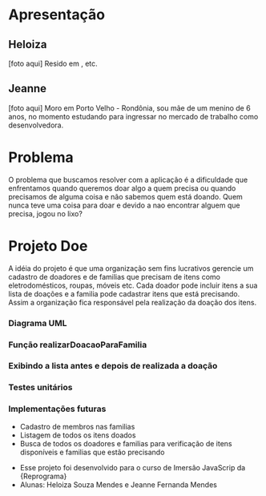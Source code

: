 # Apresentação
## Heloiza
[foto aqui]
Resido em ,  etc.

## Jeanne
[foto aqui]
Moro em Porto Velho - Rondônia, sou mãe de um menino de 6 anos, no momento estudando para ingressar no mercado de trabalho como desenvolvedora. 

# Problema
O problema que buscamos resolver com a aplicação é a dificuldade que enfrentamos quando queremos doar algo a quem precisa ou quando precisamos de alguma coisa e não sabemos quem está doando.
Quem nunca teve uma coisa para doar e devido a nao encontrar alguem que precisa, jogou no lixo?

# Projeto Doe

A idéia do projeto é que uma organização sem fins lucrativos gerencie um cadastro de doadores e de familias que precisam de itens como eletrodomésticos, roupas, móveis etc.
Cada doador pode incluir itens a sua lista de doações e a familia pode cadastrar itens que está precisando. Assim a organização fica responsável pela realização da doação dos itens.

### Diagrama UML



### Função realizarDoacaoParaFamilia


### Exibindo a lista antes e depois de realizada a doação

### Testes unitários


### Implementações futuras

- Cadastro de membros nas familias
- Listagem de todos os itens doados
- Busca de todos os doadores e familias para verificação de itens disponíveis e familias que estão precisando


* Esse projeto foi desenvolvido para o curso de Imersão JavaScrip da {Reprograma}
* Alunas: Heloiza Souza Mendes e Jeanne Fernanda Mendes
